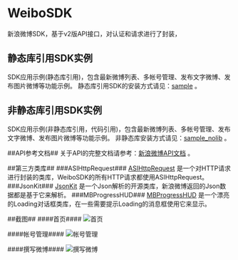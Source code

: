 # WeiboSDK #
新浪微博SDK，基于v2版API接口，对认证和请求进行了封装，

## 静态库引用SDK实例 ##
SDK应用示例(静态库引用)，包含最新微博列表、多帐号管理、发布文字微博、发布图片微博等功能示例。
静态库引用SDK的安装方式请见：[sample](https://github.com/JimLiu/WeiboSDK/tree/master/sample "新浪微博SDK示例") 。

## 非静态库引用SDK实例 ##
SDK应用示例(非静态库引用，代码引用)，包含最新微博列表、多帐号管理、发布文字微博、发布图片微博等功能示例。
非静态库安装方式请见：[sample_nolib](https://github.com/JimLiu/WeiboSDK/tree/master/sample_nolib "新浪微博SDK示例") 。


##API参考文档##
关于API的完整文档请参考：[新浪微博API文档](http://open.weibo.com/wiki/%E9%A6%96%E9%A1%B5 "新浪微博API文档") 。

##第三方类库##
###ASIHttpRequest###
[ASIHttpRequest](http://allseeing-i.com/ASIHTTPRequest/ "ASIHttpRequest官方网站") 是一个对HTTP请求进行封装的类库，WeiboSDK的所有HTTP请求都使用ASIHttpRequest。
###JsonKit###
[JsonKit](https://github.com/johnezang/JSONKit "JsonKit 官方网站") 是一个Json解析的开源类库，新浪微博返回的Json数据都是基于它来解析。
###MBProgressHUD###
[MBProgressHUD](https://github.com/jdg/MBProgressHUD "MBProgressHUD 官方网站") 是一个漂亮的Loading对话框类库，在一些需要提示Loading的消息框使用它来显示。


##截图##
####首页####
![首页](https://github.com/JimLiu/WeiboSDK/blob/master/screenshots/Home.png?raw=true)

####帐号管理####
![帐号管理](https://github.com/JimLiu/WeiboSDK/blob/master/screenshots/Accounts.png?raw=true)

####撰写微博####
![撰写微博](https://github.com/JimLiu/WeiboSDK/blob/master/screenshots/Compose.png?raw=true)